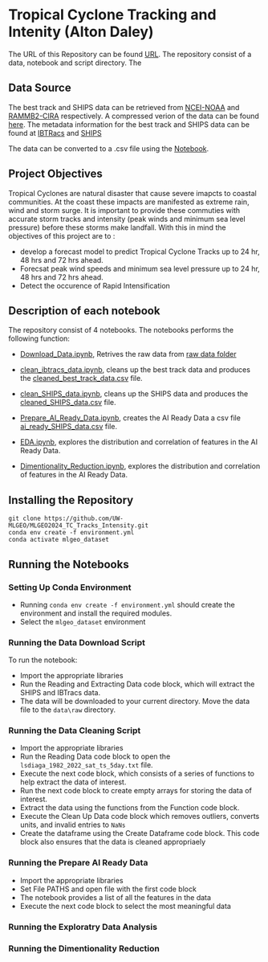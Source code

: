 # Tropical Cyclone Tracking and Intenity (Alton Daley)


The URL of this Repository can be found [URL](https://github.com/UW-MLGEO/MLGEO2024_TC_Tracks_Intensity). The repository consist of a data, notebook and script directory. The 

## Data Source

The best track and SHIPS data can be retrieved from  [NCEI-NOAA](https://www.ncei.noaa.gov/data/international-best-track-archive-for-climate-stewardship-ibtracs/v04r01/access/csv/ibtracs.NA.list.v04r01.csv) and [RAMMB2-CIRA](https://rammb-data.cira.colostate.edu/ships/data/AL/lsdiaga_1982_2023_sat_ts_7day.txt) respectively. A compressed verion of the data can be found [here](https://github.com/UW-MLGEO/MLGEO2024_TC_Tracks_Intensity/tree/dev/data/raw). The metadata information for the best track and SHIPS data can be found at [IBTRacs](https://www.ncei.noaa.gov/sites/g/files/anmtlf171/files/2024-07/IBTrACS_version4r01_Technical_Details.pdf) and [SHIPS](https://rammb-data.cira.colostate.edu/ships/data/ships_predictor_file.pdf)

The data can be converted to a .csv file using the [Notebook](https://github.com/UW-MLGEO/MLGEO2024_TC_Tracks_Intensity/blob/dev/notebooks/Download_Data.ipynb). 

## Project Objectives

Tropical Cyclones are natural disaster that cause severe imapcts to coastal communities. At the coast these impacts are manifested as extreme rain, wind and storm surge. It is important to provide these commuties with accurate storm tracks and intensity (peak winds and minimum sea level pressure) before these storms make landfall. With this in mind the objectives of this project are to :
-   develop a forecast model to predict Tropical Cyclone Tracks up to 24 hr, 48 hrs and 72 hrs ahead.
-   Forecsat peak wind speeds and minimum sea level pressure up to 24 hr, 48 hrs and 72 hrs ahead.
-   Detect the occurence of Rapid Intensification

## Description of each notebook

The repository consist of 4 notebooks. The notebooks performs the following function:

- [Download_Data.ipynb](https://github.com/UW-MLGEO/MLGEO2024_TC_Tracks_Intensity/blob/dev/notebooks/Download_Data.ipynb), Retrives the raw data from [raw data folder](https://github.com/UW-MLGEO/MLGEO2024_TC_Tracks_Intensity/blob/dev/data/raw/raw_data.tar.gz)

- [clean_ibtracs_data.ipynb](https://github.com/UW-MLGEO/MLGEO2024_TC_Tracks_Intensity/blob/dev/notebooks/clean_SHIPS_data.ipynb), cleans up the best track data and produces the [cleaned_best_track_data.csv](https://github.com/UW-MLGEO/MLGEO2024_TC_Tracks_Intensity/blob/dev/data/clean/cleaned_best_track_data.csv) file.

- [clean_SHIPS_data.ipynb](https://github.com/UW-MLGEO/MLGEO2024_TC_Tracks_Intensity/blob/dev/notebooks/clean_SHIPS_data.ipynb), cleans up the SHIPS data and produces the [cleaned_SHIPS_data.csv](https://github.com/UW-MLGEO/MLGEO2024_TC_Tracks_Intensity/blob/dev/data/clean/cleaned_SHIPS_data.csv) file.

- [Prepare_AI_Ready_Data.ipynb](https://github.com/UW-MLGEO/MLGEO2024_TC_Tracks_Intensity/blob/dev/notebooks/Prepare_AI_Ready_Data.ipynb), creates the AI Ready Data a csv file [ai_ready_SHIPS_data.csv](https://github.com/UW-MLGEO/MLGEO2024_TC_Tracks_Intensity/blob/dev/data/ai_ready/ai_ready_SHIPS_data.csv) file.

- [EDA.ipynb](https://github.com/UW-MLGEO/MLGEO2024_TC_Tracks_Intensity/blob/dev/notebooks/EDA.ipynb), explores the distribution and correlation of features in the AI Ready Data.

- [Dimentionality_Reduction.ipynb](https://github.com/UW-MLGEO/MLGEO2024_TC_Tracks_Intensity/blob/dev/notebooks/EDA.ipynb), explores the distribution and correlation of features in the AI Ready Data.

## Installing the Repository
```
git clone https://github.com/UW-MLGEO/MLGEO2024_TC_Tracks_Intensity.git
conda env create -f environment.yml
conda activate mlgeo_dataset
```


## Running the Notebooks

### Setting Up Conda Environment
- Running `conda env create -f environment.yml` should create the environment and install the required modules.
- Select the `mlgeo_dataset` environment

### Running the Data Download Script

To run the notebook:
- Import the appropriate libraries 
- Run the Reading and Extracting Data code block, which will extract the SHIPS and IBTracs data.
- The data will be downloaded to your current directory. Move the data file to the ```data\raw``` directory.

### Running the Data Cleaning Script

- Import the appropriate libraries 
- Run the Reading Data code block to open the ```lsdiaga_1982_2022_sat_ts_5day.txt``` file.
- Execute the next code block, which consists of a series of functions to help extract the data of interest. 
- Run the next code block to create empty arrays for storing the data of interest.
- Extract the data using the functions from the Function code block.
- Execute the Clean Up Data code block which removes outliers, converts units, and invalid entries to ```NaNs```
- Create the dataframe using the Create Dataframe code block. This code block also ensures that the data is cleaned appropriaely

### Running the Prepare AI Ready Data

- Import the appropriate libraries
- Set File PATHS and open file with the first code block
- The notebook provides a list of all the features in the data
- Execute the next code block to select the most meaningful data

### Running the Exploratry Data Analysis


### Running the Dimentionality Reduction


